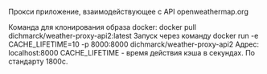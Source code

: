 Прокси приложение, взаимодействующее с API openweathermap.org 

Команда для клонирования образа docker:
docker pull dichmarck/weather-proxy-api2:latest
Запуск через команду docker run -e CACHE_LIFETIME=10 -p 8000:8000 dichmarck/weather-proxy-api2
Адрес: localhost:8000
CACHE_LIFETIME - время действия кэша в секундах. По стандарту 1800с.
